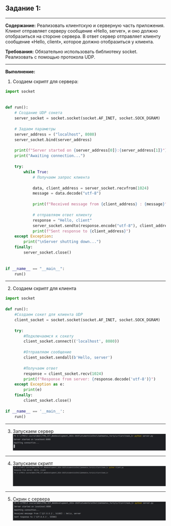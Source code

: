 ## Задание 1:

---
<b>Содержание:</b> Реализовать клиентскую и серверную часть приложения. Клиент отправляет серверу сообщение «Hello, server», и оно должно отобразиться на стороне сервера. В ответ сервер отправляет клиенту сообщение «Hello, client», которое должно отобразиться у клиента.

<b>Требования:</b> Обязательно использовать библиотеку socket.
Реализовать с помощью протокола UDP.

---
<b>Выполнение: </b>

1. Создаем скрипт для сервера: 
~~~python
import socket


def run():
    # Создание UDP сокета
    server_socket = socket.socket(socket.AF_INET, socket.SOCK_DGRAM)

    # Задаем параметры
    server_address = ("localhost", 8080)
    server_socket.bind(server_address)

    print(f"Server started on {server_address[0]}:{server_address[1]}")
    print("Awaiting connection...")

    try:
        while True:
            # Получаем запрос клиента

            data, client_address = server_socket.recvfrom(1024)
            message = data.decode("utf-8")

            print(f"Received message from {client_address} : {message}")

            # отправляем ответ клиенту
            response = "Hello, client"
            server_socket.sendto(response.encode("utf-8"), client_address)
            print(f"Sent response to {client_address}")
    except Exception:
        print("\nServer shutting down...")
    finally:
        server_socket.close()


if __name__ == "__main__":
    run()
~~~
---
2. Создаем скрипт для клиента
~~~python
import socket

def run():
    #Создаем сокет для клиента UDP
    client_socket = socket.socket(socket.AF_INET, socket.SOCK_DGRAM)

    try:
        #Подключаемся к сокету
        client_socket.connect(('localhost', 8080))

        #Отправляем сообщение
        client_socket.sendall(b'Hello, server')

        #Получаем ответ
        response = client_socket.recv(1024)
        print(f"Response from server: {response.decode('utf-8')}")
    except Exception as e:
        print(e)
    finally:
        client_socket.close()

if __name__ == '__main__':
    run()
~~~
---
3. Запускаем сервер
![Screenshot_1.jpeg.jpg](screenshots%2FScreenshot_1.jpeg.jpg)
---
4. Запускаем скрипт
![img.png](screenshots/img.png)
---
5. Скрин с сервера
![img.png](screenshots/img1.png)